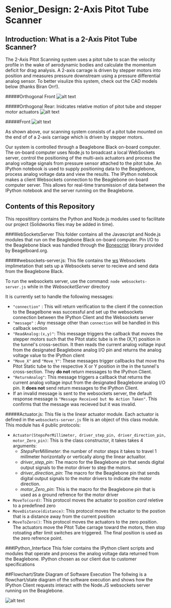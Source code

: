 Senior_Design: 2-Axis Pitot Tube Scanner 
================================
Introduction: What is a 2-Axis Pitot Tube Scanner?
------------------------------
The 2-Axis Pitot Scanning system uses a pitot tube to scan the velocity profile in the wake of aerodynamic bodies and calculate the momentum deficit for drag analysis. A 2-axis carrage is driven by stepper motors into position and measures pressure downstream using a pressure differential analog sensor. To better visulize this system, check out the CAD models below (thanks Biran Orr!).

#####Orthogonal Front
![alt text](https://github.com/alexlerikos/Senior_Design/blob/master/README_images/Orthogonal_Front.png)

#####Orthogonal Rear: Inidcates relative motion of pitot tube and stepper motor actuators
![alt text](https://github.com/alexlerikos/Senior_Design/blob/master/README_images/Orthogonal_Rear.png)

#####Front
![alt text](https://github.com/alexlerikos/Senior_Design/blob/master/README_images/Front.png)

As shown above, our scanning system consists of a pitot tube mounted on the end of of a 2-axis carriage which is driven by stepper motors. 

Our system is controlled through a Beaglebone Black on-board computer. The on-board computer uses Node.js to broadcast a local WebSockets server, control the positioning of the multi-axis actuators and process the analog voltage signals from pressure sensor attached to the pitot tube. An IPython notebook is used to supply positioning data to the Beaglebone, process analog voltage data and view the results. The IPython notebook makes a client Websockets connection to the Beaglebone on-board computer server. This allows for real-time transmission of data between the IPython notebook and the server running on the Beaglebone. 
	

Contents of this Repository
--------------------------------------

This reposititory contains the Python and Node.js modules used to facilitate our project (Solidworks files may be added in time). 

###WebSocketsServer
This folder contains all the Javascript and Node.js modules that run on the Beaglebone Black on-board computer. Pin I/O to the Beaglebone black was handled through the [Bonescript](http://beagleboard.org/Support/BoneScript) library provided by Beagelboard.org.

#####websockets-server.js:
This file contains the [ws](https://einaros.github.io/ws/) Websockets implimetation that sets up a Websockets server to recieve and send data from the Beaglebone Black. 

To run the websockets server, use the command: `node websockets-server.js` while in the *WebsocketServer* directory

It is currently set to handle the following messages:

* `"connection"` : This will return verification to the client if the connection to the Beagelbone was successful and set up the websockets connection between the IPython Client and the Websockets server
* `"message"` : Any message other than `connection` will be handled in this callback section
* `"ReadAnalog:(x,y)"`: This message triggers the callback that moves the stepper motors such that the Pitot static tube is in the (X,Y) position in the  tunnel's cross-section. It then reads the current analog voltage input from the designated Beaglebone analog I/O pin and returns the analog voltage value to the IPython client
* `"Move_X"` and `"Move_Y"`: These messages trigger callbacks that move ths Pitot Static tube to the respective X or Y position in the in the  tunnel's cross-section. They **do not** return messages to the IPython Client.
* `"ReturnAnalog"`: This message triggers a callback that returns the current analog voltage input from the designated Beaglebone analog I/O pin. It **does not** send return messages to the IPython Client.
* If an invalid message is sent to the websockets server, the default response message is `"Message Received but No Action Taken"`. This confirms that the message was recieved but it was invalid.

#####Actuator.js:
This file is the linear actuator module. Each actuator is defined in the `websockets-server.js` file is an object of this class module. This module has 4 public protocols:

* `Actuator(StepsPerMillimeter, driver_step_pin, driver_direction_pin, motor_Zero_pin)`: This is the class constructor, it takes takes 4 arguments:
	* *StepsPerMillimeter*: the number of motor steps it takes to travel 1 millmeter horizontally or vertically along the linear actualtor.
	* *driver_step_pin*: The macro for the Beaglebone pin that sends digital output signals to the motor driver to step the motors.
	* *driver_direction_pin*: The macro for the Beaglebone pin that sends digital output signals to the motor drivers to indicate the motor direction.
	* *motor_Zero_pin*: This is the macro for the Beaglebone pin that is used as a ground refrence for the motor driver
* `MoveTo(cord)`: This protocol moves the actuator to position *cord* reletive to a predefined zero
* `MoveDistance(distance)`: This protocol moves the actuator to the postion that is a distance away from the current position
* `MoveToZero()`: This protocol moves the actuators to the zero position. The actuators move the Pitot Tube carrage toward the motors, then stop rotoating after limit switches are triggered. The final position is used as the zero refrence point.

###IPython_Interface
This foler contains the IPython client scripts and modules that operate and process the analog voltage data returned from the Beaglebone. IPython chosen as our client due to customer specifications

##Flowchart/State Diagram of Software Execution
The follwing is a flowchart/state diagram of the software execution and shows how the IPython Client requests interact with the Node.JS websockets server running on the Beaglebone.

![alt text](https://github.com/alexlerikos/Senior_Design/blob/master/README_images/Software%20Flowchart.png)

